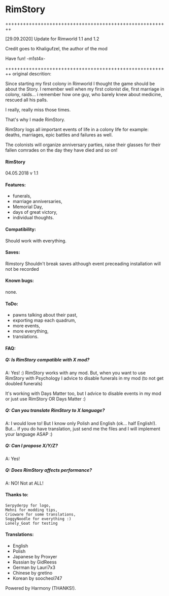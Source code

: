 # RimStory

++++++++++++++++++++++++++++++++++++++++++++++++++++++++

[29.09.2020] Update for Rimworld 1.1 and 1.2

Credit goes to Khaligufzel, the author of the mod

Have fun!
-m1st4x-

++++++++++++++++++++++++++++++++++++++++++++++++++++++++
original descrition:

Since starting my first colony in Rimworld I thought the game should be about the Story.
I remember well when my first colonist die, first marriage in colony, raids... i remember how one guy, who barely knew about medicine, rescued all his palls.

I really, really miss those times.

That's why I made RimStory.

RimStory logs all important events of life in a colony life for example: deaths, marriages, epic battles and failures as well.

The colonists will organize anniversary parties, raise their glasses for their fallen comrades on the day they have died and so on!

#### RimStory  
 04.05.2018 v 1.1

#### Features:

- funerals,
- marriage anniversaries,
- Memorial Day,
- days of great victory,
- individual thoughts.


#### Compatibility:

Should work with everything.


#### Saves:

Rimstory Shouldn't break saves although event preceading installation will not be recorded

#### Known bugs:
none.

#### ToDo:
- pawns talking about their past,
- exporting map each quadrum,
- more events,
- more everything,
- translations.

#### FAQ:

##### Q: Is RimStory compatible with X mod?
A: Yes! :) RimStory works with any mod. But, when you want to use RimStory with Psychology I advice to disable funerals in my mod (to not get doubled funerals)

It's working with Days Matter too, but I advice to disable events in my mod or just use RimStory OR Days Matter :)

##### Q: Can you translate RimStory to X language?
A: I would love to! But I know only Polish and English (ok... half English!). But... if you do have translation, just send me the files and I will implement your language ASAP :)

##### Q: Can I propose X/Y/Z?
A: Yes!

##### Q: Does RimStory affects performance?
A: NO! Not at ALL!

#### Thanks to:

	Serpyderpy for logo,
	Mehni for modding tips,
	Crioware for some translations, 
	SoggyNoodle for everything :)
	Lonely_Goat for testing
	
#### Translations:
- English
- Polish
- Japanese by Proxyer
- Russian by GidReess
- German by Lauri7x3
- Chinese by gretino
- Korean by soocheol747

	
Powered by Harmony (THANKS!).
